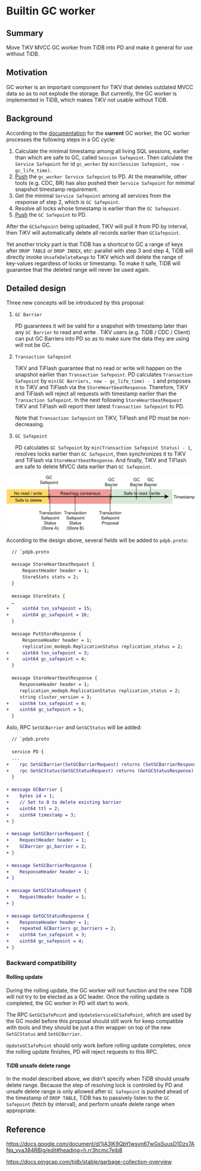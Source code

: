 # Builtin GC worker

## Summary

Move TiKV MVCC GC worker from TiDB into PD and make it general for use without TiDB.

## Motivation

GC worker is an important component for TiKV that deletes outdated MVCC data so as to not explode the storage. But currently, the GC worker is implemented in TiDB, which makes TiKV not usable without TiDB.

## Background

According to the [documentation](https://docs.pingcap.com/tidb/stable/garbage-collection-overview) for the **current** GC worker, the GC worker processes the following steps in a GC cycle:

1. Calculate the minimal timestamp among all living SQL sessions, earlier than which are safe to GC, called `Session Safepoint`. Then calculate the `Service Safepoint` for id `gc_worker` by `min(Session Safepoint, now - gc_life_time)`.
2. [Push](https://github.com/pingcap/kvproto/blob/8ecb5e46d7f5f7952a1a8d262b54f61dc8de1ef3/proto/pdpb.proto#L73) the `gc_worker Service Safepoint` to PD. At the meanwhile, other tools (e.g. CDC, BR) has also pushed their `Service Safepoint` for minimal snapshot timestamp requirement.
3. Get the minimal `Service Safepoint` among all services from the response of step 2, which is `GC Safepoint`.
4. Resolve all locks whose timestamp is earlier than the `GC Safepoint`.
5. [Push](https://github.com/pingcap/kvproto/blob/8ecb5e46d7f5f7952a1a8d262b54f61dc8de1ef3/proto/pdpb.proto#L71) the `GC Safepoint` to PD.

After the `GCSafepoint` being uploaded, TiKV will pull it from PD by interval, then TiKV will automatically delete all records earlier than `GCSafepoint`.

Yet another tricky part is that TiDB has a shortcut to GC a range of keys after `DROP TABLE` or `DROP INDEX`, etc: parallel with step 3 and step 4, TiDB will directly invoke `UnsafeDeleteRange` to TiKV which will delete the range of key-values regardless of locks or timestamp. To make it safe, TiDB will guarantee that the deleted range will never be used again.

## Detailed design

Three new concepts will be introduced by this proposal:

1. `GC Barrier`

    PD guarantees it will be valid for a snapshot with timestamp later than any `GC Barrier` to read and write . TiKV users (e.g. TiDB / CDC / Client) can put GC Barriers into PD so as to make sure the data they are using will not be GC.

2. `Transaction Safepoint`

    TiKV and TiFlash guarantee that no read or write will happen on the snapshot earlier than `Transaction Safepoint`. PD calculates `Transaction Safepoint` by `min(GC Barriers, now - gc_life_time) - 1` and proposes it to TiKV and TiFlash via the `StoreHeartbeatResponse`. Therefore, TiKV and TiFlash will reject all requests with timestamp earlier than the `Transaction Safepoint`. In the next following `StoreHeartbeatRequest` TiKV and TiFlash will report their latest `Transaction Safepoint` to PD.

    Note that `Transaction Safepoint` on TiKV, TiFlash and PD must be non-decreasing.

3. `GC Safepoint`

    PD calculates `GC Safepoint` by `min(Transaction Safepoint Status) - 1`, resolves locks earlier than `GC Safepoint`, then synchronizes it to TiKV and TiFlash via `StoreHeartbeatResponse`. And finally, TiKV and TiFlash are safe to delete MVCC data earlier than `GC Safepoint`.

![GC Worker](../media/gc-worker.png)

According to the design above, several fields will be added to `pdpb.proto`:

```diff
  // `pdpb.proto

  message StoreHeartbeatRequest {
      RequestHeader header = 1;
      StoreStats stats = 2;
  }

  message StoreStats {
  …
+     uint64 txn_safepoint = 15;
+     uint64 gc_safepoint = 16;
  }

  message PutStoreResponse {
      ResponseHeader header = 1;
      replication_modepb.ReplicationStatus replication_status = 2;
+     uint64 txn_safepoint = 3;
+     uint64 gc_safepoint = 4;
  }

  message StoreHeartbeatResponse {
     ResponseHeader header = 1;
     replication_modepb.ReplicationStatus replication_status = 2;
     string cluster_version = 3;
+    uint64 txn_safepoint = 4;
+    uint64 gc_safepoint = 5;
  }
```

Aslo, RPC `SetGCBarrier` and `GetGCStatus` will be added:

```diff
  // `pdpb.proto

  service PD {
  ...
+    rpc SetGCBarrier(SetGCBarrierRequest) returns (SetGCBarrierResponse) {}
+    rpc GetGCStatus(GetGCStatusRequest) returns (GetGCStatusResponse) {}
  }

+ message GCBarrier {
+    bytes id = 1;
+    // Set to 0 to delete existing barrier
+    uint64 ttl = 2;
+    uint64 timestamp = 3;
+ }

+ message SetGCBarrierRequest {
+    RequestHeader header = 1;
+    GCBarrier gc_barrier = 2;
+ }

+ message SetGCBarrierResponse {
+    ResponseHeader header = 1;
+ }

+ message GetGCStatusRequest {
+    RequestHeader header = 1;
+ }

+ message GetGCStatusResponse {
+    ResponseHeader header = 1;
+    repeated GCBarriers gc_barriers = 2;
+    uint64 txn_safepoint = 3;
+    uint64 gc_safepoint = 4;
+ }
```

### Backward compatibility

#### Rolling update

During the rolling update, the GC worker will not function and the new TiDB will not try to be elected as a GC leader. Once the rolling update is completed, the GC worker in PD will start to work.

The RPC `GetGCSafePoint` and `UpdateServiceGCSafePoint`, which are used by the GC model before this proposal should still work for keep compatible with tools and they should be just a thin wrapper on top of the new `GetGCStatus` and `SetGCBarrier`.

`UpdateGCSafePoint` should only work before rolling update completes, once the rolling update finishes, PD will reject requests to this RPC.

#### TiDB unsafe delete range

In the model described above, we didn't specify when TiDB should unsafe delete range. Because the step of resolving lock is controled by PD and unsafe delete range is only allowed after `GC Safepoint` is pushed ahead of the timestamp of `DROP TABLE`, TiDB has to passively listen to the `GC Safepoint` (fetch by interval), and perform unsafe delete range when appropriate.

## Reference

<https://docs.google.com/document/d/1jA3lK9QbYlwsvn67wGsSuusD1Dzx7ANq_vya384RBIg/edit#heading=h.rr3hcmc7ejb8>

<https://docs.pingcap.com/tidb/stable/garbage-collection-overview>
